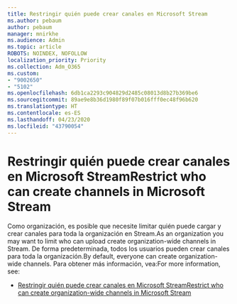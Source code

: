 ```yaml
---
title: Restringir quién puede crear canales en Microsoft Stream
ms.author: pebaum
author: pebaum
manager: mnirkhe
ms.audience: Admin
ms.topic: article
ROBOTS: NOINDEX, NOFOLLOW
localization_priority: Priority
ms.collection: Adm_O365
ms.custom:
- "9002650"
- "5102"
ms.openlocfilehash: 6db1ca2293c904829d2485c08013d8b27b369be6
ms.sourcegitcommit: 89ae9e8b36d1980f89f07b016fff0ec48f96b620
ms.translationtype: HT
ms.contentlocale: es-ES
ms.lasthandoff: 04/23/2020
ms.locfileid: "43790054"
---
```

# <a name="restrict-who-can-create-channels-in-microsoft-stream"></a><span data-ttu-id="cd996-102">Restringir quién puede crear canales en Microsoft Stream</span><span class="sxs-lookup"><span data-stu-id="cd996-102">Restrict who can create channels in Microsoft Stream</span></span>

<span data-ttu-id="cd996-103">Como organización, es posible que necesite limitar quién puede cargar y crear canales para toda la organización en Stream.</span><span class="sxs-lookup"><span data-stu-id="cd996-103">As an organization you may want to limit who can upload create organization-wide channels in Stream.</span></span> <span data-ttu-id="cd996-104">De forma predeterminada, todos los usuarios pueden crear canales para toda la organización.</span><span class="sxs-lookup"><span data-stu-id="cd996-104">By default, everyone can create organization-wide channels.</span></span> <span data-ttu-id="cd996-105">Para obtener más información, vea:</span><span class="sxs-lookup"><span data-stu-id="cd996-105">For more information, see:</span></span>

- [<span data-ttu-id="cd996-106">Restringir quién puede crear canales en Microsoft Stream</span><span class="sxs-lookup"><span data-stu-id="cd996-106">Restrict who can create organization-wide channels in Microsoft Stream</span></span>](https://docs.microsoft.com/stream/restrict-companywide-channels)
